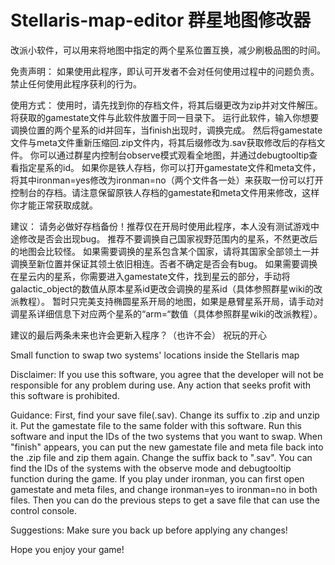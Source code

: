 # Stellaris-map-editor 群星地图修改器
改派小软件，可以用来将地图中指定的两个星系位置互换，减少刷极品图的时间。

免责声明：
如果使用此程序，即认可开发者不会对任何使用过程中的问题负责。
禁止任何使用此程序获利的行为。

使用方式：
使用时，请先找到你的存档文件，将其后缀更改为zip并对文件解压。将获取的gamestate文件与此软件放置于同一目录下。
运行此软件，输入你想要调换位置的两个星系的id并回车，当finish出现时，调换完成。
然后将gamestate文件与meta文件重新压缩回.zip文件内，将其后缀修改为.sav获取修改后的存档文件。
你可以通过群星内控制台observe模式观看全地图，并通过debugtooltip查看指定星系的id。
如果你是铁人存档，你可以打开gamestate文件和meta文件，将其中ironman=yes修改为ironman=no（两个文件各一处）来获取一份可以打开控制台的存档。请注意保留原铁人存档的gamestate和meta文件用来修改，这样你才能正常获取成就。

建议：
请务必做好存档备份！推荐仅在开局时使用此程序，本人没有测试游戏中途修改是否会出现bug。
推荐不要调换自己国家视野范围内的星系，不然更改后的地图会比较怪。
如果需要调换的星系包含某个国家，请将其国家全部领土一并调换至新位置并保证其领土依旧相连。否者不确定是否会有bug。
如果需要调换在星云内的星系，你需要进入gamestate文件，找到星云的部分，手动将galactic_object的数值从原本星系id更改会调换的星系id（具体参照群星wiki的改派教程）。
暂时只完美支持椭圆星系开局的地图，如果是悬臂星系开局，请手动对调星系详细信息下对应两个星系的“arm=“数值（具体参照群星wiki的改派教程）。

建议的最后两条未来也许会更新入程序？（也许不会）
祝玩的开心




Small function to swap two systems' locations inside the Stellaris map

Disclaimer:
If you use this software, you agree that the developer will not be responsible for any problem during use.
Any action that seeks profit with this software is prohibited.

Guidance:
First, find your save file(.sav). Change its suffix to .zip and unzip it. Put the gamestate file to the same folder with this software.
Run this software and input the IDs of the two systems that you want to swap. When "finish" appears, you can put the new gamestate file and meta file back into the .zip file and zip them again. Change the suffix back to ".sav".
You can find the IDs of the systems with the observe mode and debugtooltip function during the game.
If you play under ironman, you can first open gamestate and meta files, and change ironman=yes to ironman=no in both files. Then you can do the previous steps to get a save file that can use the control console.

Suggestions:
Make sure you back up before applying any changes!

Hope you enjoy your game!
